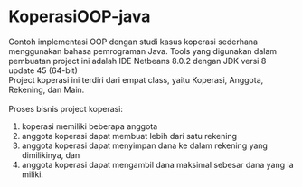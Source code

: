 # KoperasiOOP-java
Contoh implementasi OOP dengan studi kasus koperasi sederhana menggunakan bahasa pemrograman Java. Tools yang digunakan dalam pembuatan project ini adalah IDE Netbeans 8.0.2 dengan JDK versi 8 update 45 (64-bit)<br>
Project koperasi ini terdiri dari empat class, yaitu Koperasi, Anggota, Rekening, dan Main.<br><br>
Proses bisnis project koperasi:<br>
1. koperasi memiliki beberapa anggota<br>
2. anggota koperasi dapat membuat lebih dari satu rekening<br>
3. anggota koperasi dapat menyimpan dana ke dalam rekening yang dimilikinya, dan<br>
4. anggota koperasi dapat mengambil dana maksimal sebesar dana yang ia miliki.

